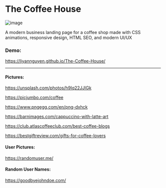 # The Coffee House

![image](https://user-images.githubusercontent.com/50958126/154188640-d8439f49-57a0-4976-9538-59bb2f8b9138.png)

A modern business landing page for a coffee shop made with CSS animations, responsive
design, HTML SEO, and modern UI/UX

### Demo:
https://liyannguyen.github.io/The-Coffee-House/

---

#### Pictures:

https://unsplash.com/photos/h9Iq22JJlGk

https://picjumbo.com/coffee

https://www.pngegg.com/en/png-dxhck

https://barnimages.com/cappuccino-with-latte-art

https://club.atlascoffeeclub.com/best-coffee-blogs

https://bestgiftreview.com/gifts-for-coffee-lovers


#### User Pictures:

https://randomuser.me/

#### Random User Names:

https://goodbyejohndoe.com/
